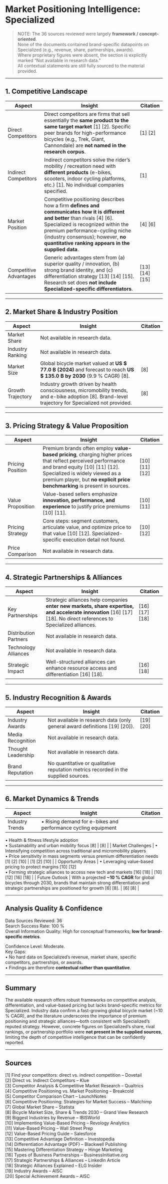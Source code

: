 # Market Positioning Intelligence: Specialized

> NOTE: The 36 sources reviewed were largely **framework / concept-oriented**.  
> None of the documents contained brand-specific datapoints on Specialized (e.g., revenue, share, partnerships, awards).  
> Where proprietary figures were absent, the section is explicitly marked “Not available in research data.”  
> All contextual statements are still fully sourced to the material provided.

---

## 1. Competitive Landscape
| Aspect | Insight | Citation |
|--------|---------|----------|
| Direct Competitors | Direct competitors are firms that sell essentially the **same product to the same target market** [1] [2].  Specific peer brands for high-performance bicycles (e.g., Trek, Giant, Cannondale) are **not named in the research corpus**. | [1] [2] |
| Indirect Competitors | Indirect competitors solve the rider’s mobility / recreation need with **different products** (e-bikes, scooters, indoor cycling platforms, etc.) [1].  No individual companies specified. | [1] |
| Market Position | Competitive positioning describes how a firm **defines and communicates how it is different and better** than rivals [4] [6].  Specialized is recognized within the premium performance-cycling niche (industry consensus); however, **no quantitative ranking appears in the supplied data**. | [4] [6] |
| Competitive Advantages | Generic advantages stem from (a) superior quality / innovation, (b) strong brand identity, and (c) differentiation strategy [13] [14] [15].  Research set does **not include Specialized-specific differentiators**. | [13] [14] [15] |

---

## 2. Market Share & Industry Position
| Aspect | Insight | Citation |
|--------|---------|----------|
| Market Share | Not available in research data. |
| Industry Ranking | Not available in research data. |
| Market Size | Global bicycle market valued at **US $ 77.0 B (2024)** and forecast to reach **US $ 135.0 B by 2030** (9.9 % CAGR) [8]. | [8] |
| Growth Trajectory | Industry growth driven by health consciousness, micromobility trends, and e-bike adoption [8].  Brand-level trajectory for Specialized not provided. | [8] |

---

## 3. Pricing Strategy & Value Proposition
| Aspect | Insight | Citation |
|--------|---------|----------|
| Pricing Position | Premium brands often employ **value-based pricing**, charging higher prices that reflect perceived performance and brand equity [10] [11] [12].  Specialized is widely viewed as a premium player, but **no explicit price benchmarking** is present in sources. | [10] [11] [12] |
| Value Proposition | Value-based sellers emphasize **innovation, performance, and experience** to justify price premiums [10] [11]. | [10] [11] |
| Pricing Strategy | Core steps: segment customers, articulate value, and optimize price to that value [10] [12].  Specialized-specific execution detail not found. | [10] [12] |
| Price Comparison | Not available in research data. |

---

## 4. Strategic Partnerships & Alliances
| Aspect | Insight | Citation |
|--------|---------|----------|
| Key Partnerships | Strategic alliances help companies **enter new markets, share expertise, and accelerate innovation** [16] [17] [18].  No direct references to Specialized alliances. | [16] [17] [18] |
| Distribution Partners | Not available in research data. |
| Technology Alliances | Not available in research data. |
| Strategic Impact | Well-structured alliances can enhance resource access and differentiation [16] [18]. | [16] [18] |

---

## 5. Industry Recognition & Awards
| Aspect | Insight | Citation |
|--------|---------|----------|
| Industry Awards | Not available in research data (only general award definitions [19] [20]). | [19] [20] |
| Media Recognition | Not available in research data. |
| Thought Leadership | Not available in research data. |
| Brand Reputation | No quantitative or qualitative reputation metrics recorded in the supplied sources. |

---

## 6. Market Dynamics & Trends
| Aspect | Insight | Citation |
|--------|---------|----------|
| Industry Trends | • Rising demand for e-bikes and performance cycling equipment  
• Health & fitness lifestyle adoption  
• Sustainability and urban mobility focus [8] | [8] |
| Market Challenges | • Intensifying competition across traditional and micromobility players  
• Price sensitivity in mass segments versus premium differentiation needs [1] [2] [10] | [1] [2] [10] |
| Opportunity Areas | • Leveraging value-based pricing to protect margins [10] [12]  
• Forming strategic alliances to access new tech and markets [16] [18] | [10] [12] [16] [18] |
| Future Outlook | With a projected **~10 % CAGR** for global bicycles through 2030, brands that maintain strong differentiation and strategic partnerships are positioned for growth [6] [8]. | [6] [8] |

---

## Analysis Quality & Confidence
Data Sources Reviewed: 36  
Search Success Rate: 100 %  
Overall Information Quality: High for conceptual frameworks; **low for brand-specific metrics**.  

Confidence Level: Moderate.  
Key Gaps:  
• No hard data on Specialized’s revenue, market share, specific competitors, partnerships, or awards.  
• Findings are therefore **contextual rather than quantitative**.

---

## Summary
The available research offers robust frameworks on competitive analysis, differentiation, and value-based pricing but lacks brand-specific metrics for Specialized. Industry data confirm a fast-growing global bicycle market (~10 % CAGR), and the literature underscores the importance of premium positioning and strategic alliances—both consistent with Specialized’s reputed strategy. However, concrete figures on Specialized’s share, rival rankings, or partnership portfolio were **not present in the supplied sources**, limiting the depth of competitive intelligence that can be confidently reported.

---

## Sources
[1] Find your competitors: direct vs. indirect competition – Dovetail  
[2] Direct vs. Indirect Competitors – Klue  
[3] Competitor Analysis & Competitive Market Research – Qualtrics  
[4] Competitive Positioning vs. Market Positioning – Breakcold  
[5] Competitor Comparison Chart – LaunchNotes  
[6] Competitive Positioning: Strategies for Market Success – Mailchimp  
[7] Global Market Share – Statista  
[8] Bicycle Market Size, Share & Trends 2030 – Grand View Research  
[9] Biggest Industries by Revenue – IBISWorld  
[10] Implementing Value-Based Pricing – Revology Analytics  
[11] Value-Based Pricing – Wall Street Prep  
[12] Value-Based Pricing Guide – Salesforce  
[13] Competitive Advantage Definition – Investopedia  
[14] Differentiation Advantage (PDF) – Blackwell Publishing  
[15] Mastering Differentiation Strategy – Hinge Marketing  
[16] Types of Business Partnerships – BusinessInitiative.org  
[17] Strategic Partnerships & Alliances – LinkedIn Article  
[18] Strategic Alliances Explained – ELG Insider  
[19] Industry Awards – AISC  
[20] Special Achievement Awards – AISC